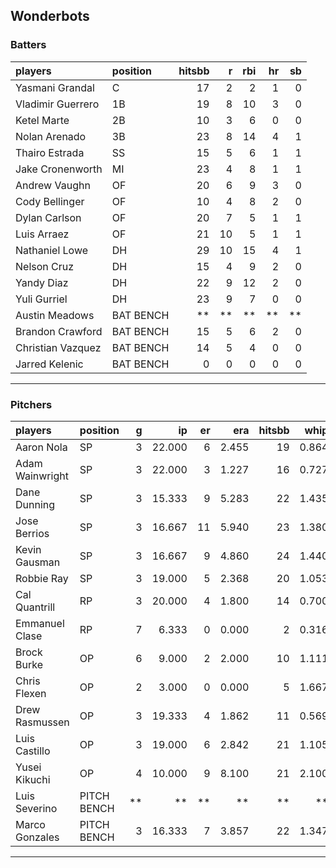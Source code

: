 ## Wonderbots

### Batters

 
|players           |position  | hitsbb|  r| rbi| hr| sb| 
|:-----------------|:---------|------:|--:|---:|--:|--:| 
|Yasmani Grandal   |C         |     17|  2|   2|  1|  0| 
|Vladimir Guerrero |1B        |     19|  8|  10|  3|  0| 
|Ketel Marte       |2B        |     10|  3|   6|  0|  0| 
|Nolan Arenado     |3B        |     23|  8|  14|  4|  1| 
|Thairo Estrada    |SS        |     15|  5|   6|  1|  1| 
|Jake Cronenworth  |MI        |     23|  4|   8|  1|  1| 
|Andrew Vaughn     |OF        |     20|  6|   9|  3|  0| 
|Cody Bellinger    |OF        |     10|  4|   8|  2|  0| 
|Dylan Carlson     |OF        |     20|  7|   5|  1|  1| 
|Luis Arraez       |OF        |     21| 10|   5|  1|  1| 
|Nathaniel Lowe    |DH        |     29| 10|  15|  4|  1| 
|Nelson Cruz       |DH        |     15|  4|   9|  2|  0| 
|Yandy Diaz        |DH        |     22|  9|  12|  2|  0| 
|Yuli Gurriel      |DH        |     23|  9|   7|  0|  0| 
|Austin Meadows    |BAT BENCH |     **| **|  **| **| **| 
|Brandon Crawford  |BAT BENCH |     15|  5|   6|  2|  0| 
|Christian Vazquez |BAT BENCH |     14|  5|   4|  0|  0| 
|Jarred Kelenic    |BAT BENCH |      0|  0|   0|  0|  0| 


* * *

### Pitchers

 
|players         |position    |  g|     ip| er|   era| hitsbb|  whip| so|  w| sv| 
|:---------------|:-----------|--:|------:|--:|-----:|------:|-----:|--:|--:|--:| 
|Aaron Nola      |SP          |  3| 22.000|  6| 2.455|     19| 0.864| 28|  1|  0| 
|Adam Wainwright |SP          |  3| 22.000|  3| 1.227|     16| 0.727| 18|  1|  0| 
|Dane Dunning    |SP          |  3| 15.333|  9| 5.283|     22| 1.435| 13|  1|  0| 
|Jose Berrios    |SP          |  3| 16.667| 11| 5.940|     23| 1.380| 16|  1|  0| 
|Kevin Gausman   |SP          |  3| 16.667|  9| 4.860|     24| 1.440| 18|  1|  0| 
|Robbie Ray      |SP          |  3| 19.000|  5| 2.368|     20| 1.053| 24|  2|  0| 
|Cal Quantrill   |RP          |  3| 20.000|  4| 1.800|     14| 0.700| 15|  2|  0| 
|Emmanuel Clase  |RP          |  7|  6.333|  0| 0.000|      2| 0.316|  9|  0|  5| 
|Brock Burke     |OP          |  6|  9.000|  2| 2.000|     10| 1.111|  8|  0|  0| 
|Chris Flexen    |OP          |  2|  3.000|  0| 0.000|      5| 1.667|  2|  0|  0| 
|Drew Rasmussen  |OP          |  3| 19.333|  4| 1.862|     11| 0.569| 24|  3|  0| 
|Luis Castillo   |OP          |  3| 19.000|  6| 2.842|     21| 1.105| 21|  0|  0| 
|Yusei Kikuchi   |OP          |  4| 10.000|  9| 8.100|     21| 2.100| 10|  0|  0| 
|Luis Severino   |PITCH BENCH | **|     **| **|    **|     **|    **| **| **| **| 
|Marco Gonzales  |PITCH BENCH |  3| 16.333|  7| 3.857|     22| 1.347|  7|  2|  0| 


* * *


